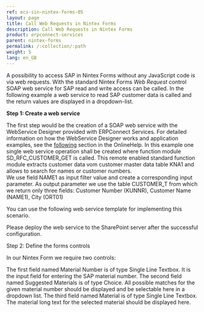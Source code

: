 ```yaml
---
ref: ecs-sin-nintex-forms-05
layout: page
title: Call Web Requests in Nintex Forms
description: Call Web Requests in Nintex Forms
product: erpconnect-services
parent: nintex-forms
permalink: /:collection/:path
weight: 5
lang: en_GB
---
```


A possibility to access SAP in Nintex Forms without any JavaScript code is via web requests. With the standard Nintex Forms *Web Request* control SOAP web service for SAP read and write access can be called.
In the following example a web service to read SAP customer data is called and the return values are displayed in a dropdown-list.

**Step 1: Create a web service**

The first step would be the creation of a SOAP web service with the WebService Designer provided with ERPConnect Services. For detailed information on how the WebService Designer works and application examples, see the [following](https://help.theobald-software.com/en/erpconnect-services/ecs/webservice-designer) section in the OnlineHelp.
In this example one single web service operation shall be created where function module SD_RFC_CUSTOMER_GET is called. This remote enabled standard function module extracts customer data vom customer master data table KNA1 and allows to search for names or customer numbers.    
We use field NAME1 as input filter value and create a corresponding input parameter. 
As output parameter we use the table CUSTOMER_T from which we return only three fields: Customer Number (KUNNR), Customer Name (NAME1), City (ORT01)    

You can use the following web service template for implementing this scenario.

Please deploy the web service to the SharePoint server after the successful configuration.


Step 2: Define the forms controls

In our Nintex Form we require two controls:

The first field named Material Number is of type Single Line Textbox. It is the input field for entering the SAP material number.
The second field named Suggested Materials is of type Choice. All possible matches for the given material number should be displayed and be selectable here in a dropdown list.
The third field named Material is of type Single Line Textbox. The material long text for the selected material should be displayed here.
  









